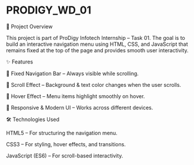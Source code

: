 # PRODIGY_WD_01
📌 Project Overview

This project is part of ProDigy Infotech Internship – Task 01.
The goal is to build an interactive navigation menu using HTML, CSS, and JavaScript that remains fixed at the top of the page and provides smooth user interactivity.

✨ Features

🔹 Fixed Navigation Bar – Always visible while scrolling.

🔹 Scroll Effect – Background & text color changes when the user scrolls.

🔹 Hover Effect – Menu items highlight smoothly on hover.

🔹 Responsive & Modern UI – Works across different devices.

🛠️ Technologies Used

HTML5 – For structuring the navigation menu.

CSS3 – For styling, hover effects, and transitions.

JavaScript (ES6) – For scroll-based interactivity.
